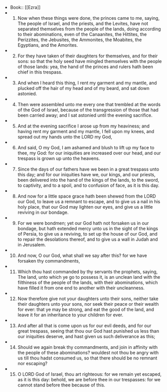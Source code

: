 - Book:: [[Ezra]]
- 1. Now when these things were done, the princes came to me, saying, The people of Israel, and the priests, and the Levites, have not separated themselves from the people of the lands, doing according to their abominations, even of the Canaanites, the Hittites, the Perizzites, the Jebusites, the Ammonites, the Moabites, the Egyptians, and the Amorites.
- 2. For they have taken of their daughters for themselves, and for their sons: so that the holy seed have mingled themselves with the people of those lands: yea, the hand of the princes and rulers hath been chief in this trespass.
- 3. And when I heard this thing, I rent my garment and my mantle, and plucked off the hair of my head and of my beard, and sat down astonied.
- 4. Then were assembled unto me every one that trembled at the words of the God of Israel, because of the transgression of those that had been carried away; and I sat astonied until the evening sacrifice.
- 5. And at the evening sacrifice I arose up from my heaviness; and having rent my garment and my mantle, I fell upon my knees, and spread out my hands unto the LORD my God,
- 6. And said, O my God, I am ashamed and blush to lift up my face to thee, my God: for our iniquities are increased over our head, and our trespass is grown up unto the heavens.
- 7. Since the days of our fathers have we been in a great trespass unto this day; and for our iniquities have we, our kings, and our priests, been delivered into the hand of the kings of the lands, to the sword, to captivity, and to a spoil, and to confusion of face, as it is this day.
- 8. And now for a little space grace hath been shewed from the LORD our God, to leave us a remnant to escape, and to give us a nail in his holy place, that our God may lighten our eyes, and give us a little reviving in our bondage.
- 9. For we were bondmen; yet our God hath not forsaken us in our bondage, but hath extended mercy unto us in the sight of the kings of Persia, to give us a reviving, to set up the house of our God, and to repair the desolations thereof, and to give us a wall in Judah and in Jerusalem.
- 10. And now, O our God, what shall we say after this? for we have forsaken thy commandments,
- 11. Which thou hast commanded by thy servants the prophets, saying, The land, unto which ye go to possess it, is an unclean land with the filthiness of the people of the lands, with their abominations, which have filled it from one end to another with their uncleanness.
- 12. Now therefore give not your daughters unto their sons, neither take their daughters unto your sons, nor seek their peace or their wealth for ever: that ye may be strong, and eat the good of the land, and leave it for an inheritance to your children for ever.
- 13. And after all that is come upon us for our evil deeds, and for our great trespass, seeing that thou our God hast punished us less than our iniquities deserve, and hast given us such deliverance as this;
- 14. Should we again break thy commandments, and join in affinity with the people of these abominations? wouldest not thou be angry with us till thou hadst consumed us, so that there should be no remnant nor escaping?
- 15. O LORD God of Israel, thou art righteous: for we remain yet escaped, as it is this day: behold, we are before thee in our trespasses: for we cannot stand before thee because of this.
